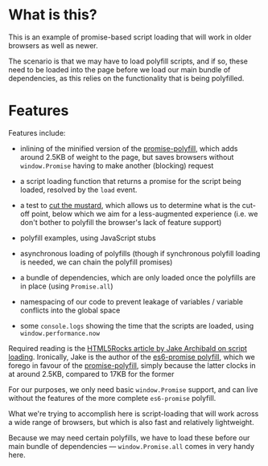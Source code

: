 # What is this?

This is an example of promise-based script loading that will work in older browsers
as well as newer.

The scenario is that we may have to load polyfill scripts, and if so, these need to
be loaded into the page before we load our main bundle of dependencies, as this
relies on the functionality that is being polyfilled.

# Features

Features include:

* inlining of the minified version of the [promise-polyfill](https://github.com/taylorhakes/promise-polyfill), which adds around 2.5KB of weight to the page, but saves browsers without `window.Promise` having to make another (blocking) request

* a script loading function that returns a promise for the script being loaded, resolved by the `load` event.

* a test to [cut the mustard](http://responsivenews.co.uk/post/18948466399/cutting-the-mustard), which allows us to determine what is the cut-off point, below which we aim for a less-augmented experience (i.e. we don't bother to polyfill the browser's lack of feature support)

* polyfill examples, using JavaScript stubs

* asynchronous loading of polyfills (though if synchronous polyfill loading is needed, we can chain the polyfill promises)

* a bundle of dependencies, which are only loaded once the polyfills are in place (using `Promise.all`)

* namespacing of our code to prevent leakage of variables / variable conflicts into the global space

* some `console.logs` showing the time that the scripts are loaded, using `window.performance.now`

Required reading is the [HTML5Rocks article by Jake Archibald on script loading](http://www.html5rocks.com/en/tutorials/speed/script-loading/). Ironically, Jake is the author of the [es6-promise polyfill](https://github.com/jakearchibald/es6-promise), which we forego in favour of the [promise-polyfill](https://github.com/taylorhakes/promise-polyfill), simply because the latter clocks in at around 2.5KB, compared to 17KB for the former

For our purposes, we only need basic `window.Promise` support, and can live without the features of the more complete `es6-promise` polyfill.

What we're trying to accomplish here is script-loading that will work across a wide range of browsers, but which is also fast and relatively lightweight.

Because we may need certain polyfills, we have to load these before our main bundle of dependencies &#8212; `window.Promise.all` comes in very handy here.
